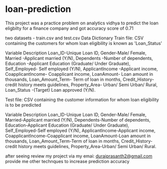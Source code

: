 # loan-prediction
This project was a practice problem on analytics vidhya to predict the loan eligbilty for a finance company and got accuracy score of 0.71

two datasets - train.csv and test.csv
Data Dictionary
Train file: CSV containing the customers for whom loan eligibility is known as 'Loan_Status'

Variable	Description
Loan_ID-Unique Loan ID,
Gender-Male/ Female,
Married	-Applicant married (Y/N),
Dependents	-Number of dependents,
Education	-Applicant Education (Graduate/ Under Graduate),
Self_Employed-	Self employed (Y/N),
ApplicantIncome	-Applicant income,
CoapplicantIncome-	Coapplicant income,
LoanAmount-	Loan amount in thousands,
Loan_Amount_Term-	Term of loan in months,
Credit_History-	credit history meets guidelines,
Property_Area-	Urban/ Semi Urban/ Rural,
Loan_Status	-(Target) Loan approved (Y/N).

Test file: CSV containing the customer information for whom loan eligibility is to be predicted

Variable	Description
Loan_ID-Unique Loan ID,
Gender-Male/ Female,
Married-Applicant married (Y/N),
Dependents-Number of dependents,
Education-Applicant Education (Graduate/ Under Graduate),
Self_Employed-Self employed (Y/N),
ApplicantIncome-Applicant income,
CoapplicantIncome-Coapplicant income,
LoanAmount-Loan amount in thousands,
Loan_Amount_Term-Term of loan in months,
Credit_History-credit history meets guidelines,
Property_Area-Urban/ Semi Urban/ Rural.

after seeing review my project via my emai: duraiprasanth2@gmail.com
provide me other technques to increase prediction accuracy
